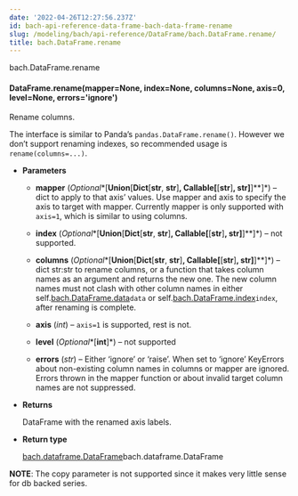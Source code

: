 ```yaml
---
date: '2022-04-26T12:27:56.237Z'
id: bach-api-reference-data-frame-bach-data-frame-rename
slug: /modeling/bach/api-reference/DataFrame/bach.DataFrame.rename/
title: bach.DataFrame.rename
---
```


bach.DataFrame.rename


#### DataFrame.rename(mapper=None, index=None, columns=None, axis=0, level=None, errors='ignore')
Rename columns.

The interface is similar to Panda’s `pandas.DataFrame.rename()`. However we don’t support
renaming indexes, so recommended usage is `rename(columns=...)`.


* **Parameters**

    
    * **mapper** (*Optional**[**Union**[**Dict**[**str**, **str**]**, **Callable**[**[**str**]**, **str**]**]**]*) – dict to apply to that axis’ values. Use mapper and axis to specify the axis to target
    with mapper. Currently mapper is only supported with `axis=1`, which is similar to using
    columns.


    * **index** (*Optional**[**Union**[**Dict**[**str**, **str**]**, **Callable**[**[**str**]**, **str**]**]**]*) – not supported.


    * **columns** (*Optional**[**Union**[**Dict**[**str**, **str**]**, **Callable**[**[**str**]**, **str**]**]**]*) – dict str:str to rename columns, or a function that takes column names as an argument
    and returns the new one. The new column names must not clash with other column names in either
    self.[bach.DataFrame.data](#bach.DataFrame.data)`data` or self.[bach.DataFrame.index](#bach.DataFrame.index)`index`, after renaming is complete.


    * **axis** (*int*) – `axis=1` is supported, rest is not.


    * **level** (*Optional**[**int**]*) – not supported


    * **errors** (*str*) – Either ‘ignore’ or ‘raise’. When set to ‘ignore’ KeyErrors about non-existing
    column names in columns or mapper are ignored. Errors thrown in the mapper function or
    about invalid target column names are not suppressed.



* **Returns**

    DataFrame with the renamed axis labels.



* **Return type**

    [bach.dataframe.DataFrame](#bach.DataFrame)bach.dataframe.DataFrame


**NOTE**: The copy parameter is not supported since it makes very little sense for db backed series.

<!-- !! processed by numpydoc !! -->
